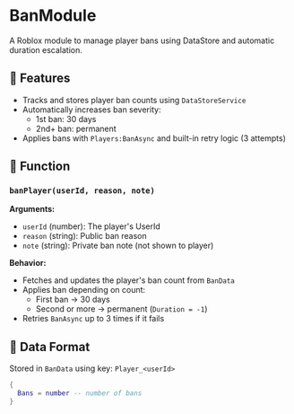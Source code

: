 # BanModule

A Roblox module to manage player bans using DataStore and automatic duration escalation.

## 🚀 Features

- Tracks and stores player ban counts using `DataStoreService`
- Automatically increases ban severity:
  - 1st ban: 30 days
  - 2nd+ ban: permanent
- Applies bans with `Players:BanAsync` and built-in retry logic (3 attempts)

## 🧩 Function

### `banPlayer(userId, reason, note)`
**Arguments:**
- `userId` (number): The player's UserId
- `reason` (string): Public ban reason
- `note` (string): Private ban note (not shown to player)

**Behavior:**
- Fetches and updates the player's ban count from `BanData`
- Applies ban depending on count:
  - First ban → 30 days
  - Second or more → permanent (`Duration = -1`)
- Retries `BanAsync` up to 3 times if it fails

## 💾 Data Format

Stored in `BanData` using key: `Player_<userId>`

```lua
{
  Bans = number -- number of bans
}
